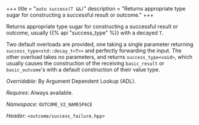 +++
title = "`auto success(T &&)`"
description = "Returns appropriate type sugar for constructing a successful result or outcome."
+++

Returns appropriate type sugar for constructing a successful result or outcome, usually {{% api "success_type<T>" %}} with a decayed `T`.

Two default overloads are provided, one taking a single parameter returning `success_type<std::decay_t<T>>` and perfectly forwarding the input. The other overload takes no parameters, and returns `success_type<void>`, which usually causes the construction of the receiving `basic_result` or `basic_outcome`'s with a default construction of their value type.

*Overridable*: By Argument Dependent Lookup (ADL).

*Requires*: Always available.

*Namespace*: `OUTCOME_V2_NAMESPACE`

*Header*: `<outcome/success_failure.hpp>`
